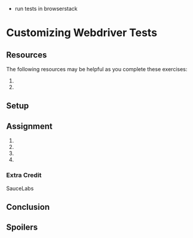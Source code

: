 - run tests in browserstack

# Customizing Webdriver Tests

## Resources

The following resources may be helpful as you complete these exercises:

1.
2.

## Setup


## Assignment

1.
2.
3.
4.

### Extra Credit
SauceLabs

## Conclusion

## Spoilers

